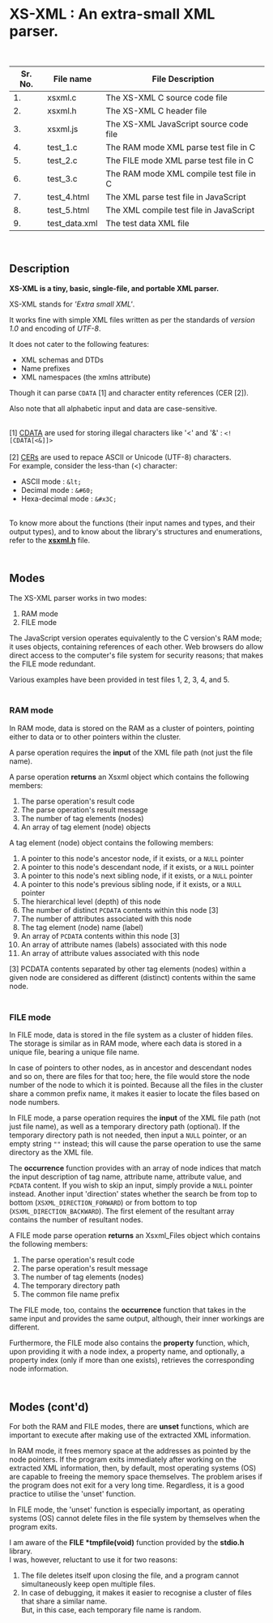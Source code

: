 # XS-XML : An extra-small XML parser.

<br>

| Sr. No. | File name | File Description |
| --- | --- | --- |
| 1. | xsxml.c | The XS-XML C source code file |
| 2. | xsxml.h | The XS-XML C header  file     |
| 3. | xsxml.js | The XS-XML JavaScript source code file |
| 4. | test_1.c | The RAM  mode XML parse test file in C |
| 5. | test_2.c | The FILE mode XML parse test file in C |
| 6. | test_3.c | The RAM mode XML compile test file in C |
| 7. | test_4.html | The XML parse test file in JavaScript |
| 8. | test_5.html | The XML compile test file in JavaScript |
| 9. | test_data.xml | The test data XML  file |
<br>


## Description
**XS-XML is a tiny, basic, single-file, and portable XML parser.**


XS-XML stands for *'Extra small XML'*.

It works fine with simple XML files written as per 
the standards of *version 1.0* and encoding of *UTF-8*.

It does not cater to the following features:
* XML schemas and DTDs
* Name prefixes
* XML namespaces (the xmlns attribute) 

Though it can parse `CDATA` [1] and character entity references (CER [2]).

Also note that all alphabetic input and data are case-sensitive.


<br>[1] [CDATA](https://en.wikipedia.org/wiki/CDATA) are used for storing illegal characters like '<' and '&' : `<![CDATA[<&]]>`<br><br>
[2] [CERs](https://en.wikipedia.org/wiki/List_of_XML_and_HTML_character_entity_references) are used to repace ASCII or Unicode (UTF-8) characters.<br>
For example, consider the less-than (<) character:<br>
- ASCII mode        :  `&lt;`
- Decimal mode      :  `&#60;`
- Hexa-decimal mode :  `&#x3C;`


<br>To know more about the functions (their input names and types, and their output types), 
and to know about the library's structures and enumerations, refer to the 
[**xsxml.h**](https://github.com/melwyncarlo/XS-XML/blob/main/src/xsxml.h) file.


## <br>Modes
The XS-XML parser works in two modes:
1. RAM  mode
2. FILE mode


The JavaScript version operates equivalently to the C version's RAM mode; it uses objects, containing references of each other.
Web browsers do allow direct access to the computer's file system for security reasons; that makes the FILE mode redundant.

Various examples have been provided in test files 1, 2, 3, 4, and 5.


### <br>RAM mode

In RAM mode, data is stored on the RAM as a cluster of pointers, 
pointing either to data or to other pointers within the cluster.

A parse operation requires the **input** of the XML file path (not just the file name).

A parse operation **returns** an Xsxml object which contains the following members:
1. The parse operation's result code
2. The parse operation's result message
3. The number of tag elements (nodes)
4. An array of tag element (node) objects

A tag element (node) object contains the following members:
1. A pointer to this node's ancestor node,         if it exists, or a `NULL` pointer
2. A pointer to this node's descendant node,       if it exists, or a `NULL` pointer
3. A pointer to this node's next sibling node,     if it exists, or a `NULL` pointer
4. A pointer to this node's previous sibling node, if it exists, or a `NULL` pointer
5. The hierarchical level (depth) of this node
6. The number of distinct `PCDATA` contents within this node [3]
7. The number of attributes associated with this node
8.  The tag element (node) name (label)
9.  An array of `PCDATA` contents within this node [3]
10. An array of attribute names (labels) associated with this node
11. An array of attribute values associated with this node


[3] PCDATA contents separated by other tag elements (nodes) within a given node
    are considered as different (distinct) contents within the same node.


### <br>FILE mode

In FILE mode, data is stored in the file system as a cluster of hidden files.
The storage is similar as in RAM mode, where each data is stored in a unique 
file, bearing a unique file name. 

In case of pointers to other nodes, as in ancestor and descendant nodes and so on, 
there are files for that too; here, the file would store the node number of the 
node to which it is pointed. Because all the files in the cluster share a common 
prefix name, it makes it easier to locate the files based on node numbers.

In FILE mode, a parse operation requires the **input** of the XML file path 
(not just file name), as well as a temporary directory path (optional).
If the temporary directory path is not needed, then input a `NULL` pointer, 
or an empty string `""` instead; this will cause the parse operation to use 
the same directory as the XML file.

The **occurrence** function provides with an array of node indices that match 
the input description of tag name, attribute name, attribute value, and 
`PCDATA` content. If you wish to skip an input, simply provide a `NULL` pointer instead.
Another input 'direction' states whether the search be from top to bottom 
(`XSXML_DIRECTION_FORWARD`) or from bottom to top (`XSXML_DIRECTION_BACKWARD`).
The first element of the resultant array contains the number of resultant nodes.

A FILE mode parse operation **returns** an Xsxml_Files object 
which contains the following members:
1. The parse operation's result code
2. The parse operation's result message
3. The number of tag elements (nodes)
4. The temporary directory path
5. The common file name prefix

The FILE mode, too, contains the **occurrence** function that takes in the 
same input and provides the same output, although, their inner workings are 
different.

Furthermore, the FILE mode also contains the **property** function, which, 
upon providing it with a node index, a property name, and optionally, 
a property index (only if more than one exists), retrieves the corresponding 
node information.


## <br>Modes (cont'd)

For both the RAM and FILE modes, there are **unset** functions, 
which are important to execute after making use of the extracted XML information.

In RAM mode, it frees memory space at the addresses as pointed by the node pointers.
If the program exits immediately after working on the extracted XML information, 
then, by default, most operating systems (OS) are capable to freeing the memory 
space themselves. The problem arises if the program does not exit for a very long time.
Regardless, it is a good practice to utilise the 'unset' function.

In FILE mode, the 'unset' function is especially important, as operating systems (OS)
cannot delete files in the file system by themselves when the program exits.


I am aware of the **FILE \*tmpfile(void)** function provided by the **stdio.h** library.<br>
I was, however, reluctant to use it for two reasons:

1. The file deletes itself upon closing the file, and a program cannot simultaneously 
   keep open multiple files.
2. In case of debugging, it makes it easier to recognise a cluster of files that 
   share a similar name.<br>But, in this case, each temporary file name is random.
